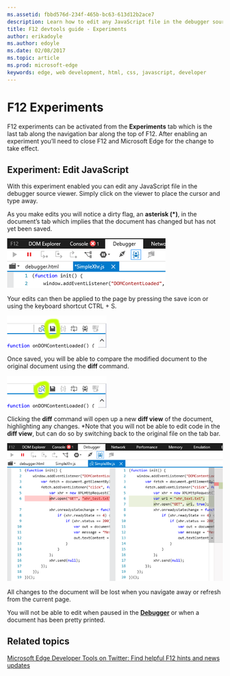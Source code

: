 ```yaml
---
ms.assetid: fbbd576d-234f-465b-bc63-613d12b2ace7
description: Learn how to edit any JavaScript file in the debugger source viewer by enablind experiments.
title: F12 devtools guide - Experiments
author: erikadoyle
ms.author: edoyle
ms.date: 02/08/2017
ms.topic: article
ms.prod: microsoft-edge
keywords: edge, web development, html, css, javascript, developer
---
```


# F12 Experiments

F12 experiments can be activated from the **Experiments** tab which is the last tab along the navigation bar along the top of F12. After enabling an experiment you’ll need to close F12 and Microsoft Edge for the change to take effect. 

## Experiment: Edit JavaScript

With this experiment enabled you can edit any JavaScript file in the debugger source viewer. Simply click on the viewer to place the cursor and type away.



As you make edits you will notice a dirty flag, an **asterisk (*)**, in the document’s tab which implies that the document has changed but has not yet been saved.


![Edge Experiment Flag](./media/Edge_Experiment_flag.png)

Your edits can then be applied to the page by pressing the save icon or using the keyboard shortcut CTRL + S.

![Edge Experiment Save](./media/Edge_Experiment_save.png)

Once saved, you will be able to compare the modified document to the original document using the **diff** command. 

![Edge Experiment Diff](./media/Edge_Experiment_diff.png)

Clicking the **diff** command will open up a new **diff view** of the document, highlighting any changes. *Note that you will not be able to edit code in the **diff view**, but can do so by switching back to the original file on the tab bar. 

![Edge Experiment Diff View](./media/Edge_Experiment_diff_view.png)

All changes to the document will be lost when you navigate away or refresh from the current page.

You will not be able to edit when paused in the **[Debugger](./debugger.md)** or when a document has been pretty printed.

## Related topics

[Microsoft Edge Developer Tools on Twitter: Find helpful F12 hints and news updates](https://twitter.com/EdgeDevTools)
